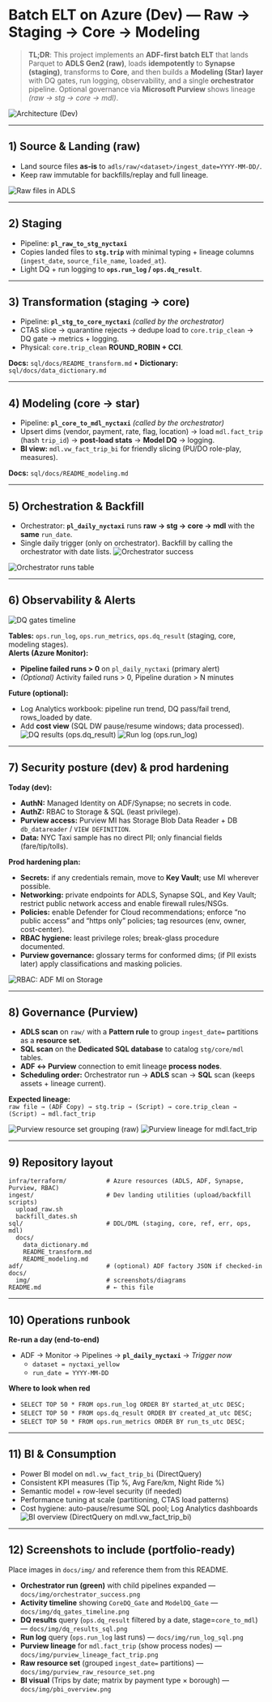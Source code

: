 # Batch ELT on Azure (Dev) — Raw → Staging → Core → Modeling

> **TL;DR**: This project implements an **ADF-first batch ELT** that lands Parquet to **ADLS Gen2 (raw)**, loads **idempotently** to **Synapse (staging)**, transforms to **Core**, and then builds a **Modeling (Star) layer** with DQ gates, run logging, observability, and a single **orchestrator** pipeline. Optional governance via **Microsoft Purview** shows lineage *(raw → stg → core → mdl)*.

![Architecture (Dev)](docs/img/arch-dev-2.jpg)


---

## 1) Source & Landing (raw)

- Land source files **as-is** to `adls/raw/<dataset>/ingest_date=YYYY-MM-DD/`.
- Keep raw immutable for backfills/replay and full lineage.

![Raw files in ADLS](docs/img/adls-raw-listing.png)


---

## 2) Staging

- Pipeline: **`pl_raw_to_stg_nyctaxi`**
- Copies landed files to **`stg.trip`** with minimal typing + lineage columns (`ingest_date`, `source_file_name`, `loaded_at`).
- Light DQ + run logging to **`ops.run_log` / `ops.dq_result`**.

---

## 3) Transformation (staging → core)

- Pipeline: **`pl_stg_to_core_nyctaxi`** *(called by the orchestrator)*
- CTAS slice → quarantine rejects → dedupe load to `core.trip_clean` → DQ gate → metrics + logging.
- Physical: `core.trip_clean` **ROUND_ROBIN + CCI**.

**Docs:** `sql/docs/README_transform.md` • **Dictionary:** `sql/docs/data_dictionary.md`

---

## 4) Modeling (core → star)

- Pipeline: **`pl_core_to_mdl_nyctaxi`** *(called by the orchestrator)*
- Upsert dims (vendor, payment, rate, flag, location) → load `mdl.fact_trip` (hash `trip_id`) → **post-load stats** → **Model DQ** → logging.
- **BI view:** `mdl.vw_fact_trip_bi` for friendly slicing (PU/DO role-play, measures).

**Docs:** `sql/docs/README_modeling.md`


---

## 5) Orchestration & Backfill

- Orchestrator: **`pl_daily_nyctaxi`** runs **raw → stg → core → mdl** with the **same** `run_date`.
- Single daily trigger (only on orchestrator). Backfill by calling the orchestrator with date lists.
![Orchestrator success](docs/img/orchestrator_success.png)

![Orchestrator runs table](docs/img/orchestrator_runs_table.png)


---

## 6) Observability & Alerts
![DQ gates timeline](docs/img/dq_gates_timeline.png)

**Tables:** `ops.run_log`, `ops.run_metrics`, `ops.dq_result` (staging, core, modeling stages).  
**Alerts (Azure Monitor):**  
- **Pipeline failed runs > 0** on `pl_daily_nyctaxi` (primary alert)  
- *(Optional)* Activity failed runs > 0, Pipeline duration > N minutes

**Future (optional):**  
- Log Analytics workbook: pipeline run trend, DQ pass/fail trend, rows_loaded by date.  
- Add **cost view** (SQL DW pause/resume windows; data processed).
![DQ results (ops.dq_result)](docs/img/dq_results_sql.png)
![Run log (ops.run_log)](docs/img/run_log_sql.png)



---

## 7) Security posture (dev) & prod hardening

**Today (dev):**
- **AuthN:** Managed Identity on ADF/Synapse; no secrets in code.
- **AuthZ:** RBAC to Storage & SQL (least privilege).
- **Purview access:** Purview MI has Storage Blob Data Reader + DB `db_datareader` / `VIEW DEFINITION`.
- **Data:** NYC Taxi sample has no direct PII; only financial fields (fare/tip/tolls).

**Prod hardening plan:**
- **Secrets:** if any credentials remain, move to **Key Vault**; use MI wherever possible.
- **Networking:** private endpoints for ADLS, Synapse SQL, and Key Vault; restrict public network access and enable firewall rules/NSGs.
- **Policies:** enable Defender for Cloud recommendations; enforce “no public access” and “https only” policies; tag resources (env, owner, cost-center).
- **RBAC hygiene:** least privilege roles; break-glass procedure documented.
- **Purview governance:** glossary terms for conformed dims; (if PII exists later) apply classifications and masking policies.

![RBAC: ADF MI on Storage](docs/img/storage-rbac-adf-mi.png)


---

## 8) Governance (Purview)

- **ADLS scan** on `raw/` with a **Pattern rule** to group `ingest_date=` partitions as a **resource set**.  
- **SQL scan** on the **Dedicated SQL database** to catalog `stg/core/mdl` tables.  
- **ADF ↔ Purview** connection to emit lineage **process nodes**.
- **Scheduling order:** Orchestrator run → **ADLS** scan → **SQL** scan (keeps assets + lineage current).

**Expected lineage:**  
`raw file → (ADF Copy) → stg.trip → (Script) → core.trip_clean → (Script) → mdl.fact_trip`

![Purview resource set grouping (raw)](docs/img/purview_raw_resource_set.png)
![Purview lineage for mdl.fact_trip](docs/img/purview_lineage_fact_trip.png)



---

## 9) Repository layout

```text
infra/terraform/           # Azure resources (ADLS, ADF, Synapse, Purview, RBAC)
ingest/                    # Dev landing utilities (upload/backfill scripts)
  upload_raw.sh
  backfill_dates.sh
sql/                       # DDL/DML (staging, core, ref, err, ops, mdl)
  docs/
    data_dictionary.md
    README_transform.md
    README_modeling.md
adf/                       # (optional) ADF factory JSON if checked-in
docs/
  img/                     # screenshots/diagrams
README.md                  # ← this file
```

---

## 10) Operations runbook

**Re-run a day (end-to-end)**  
- ADF → Monitor → Pipelines → **`pl_daily_nyctaxi`** → *Trigger now*  
  - `dataset = nyctaxi_yellow`  
  - `run_date = YYYY-MM-DD`

**Where to look when red**  
- `SELECT TOP 50 * FROM ops.run_log ORDER BY started_at_utc DESC;`  
- `SELECT TOP 50 * FROM ops.dq_result ORDER BY created_at_utc DESC;`  
- `SELECT TOP 50 * FROM ops.run_metrics ORDER BY run_ts_utc DESC;`

---

## 11) BI & Consumption

- Power BI model on `mdl.vw_fact_trip_bi` (DirectQuery)  
- Consistent KPI measures (Tip %, Avg Fare/km, Night Ride %)  
- Semantic model + row-level security (if needed)  
- Performance tuning at scale (partitioning, CTAS load patterns)  
- Cost hygiene: auto-pause/resume SQL pool; Log Analytics dashboards
![BI overview (DirectQuery on mdl.vw_fact_trip_bi)](docs/img/pbi_overview.png)

---

## 12) Screenshots to include (portfolio-ready)

Place images in `docs/img/` and reference them from this README.

- **Orchestrator run (green)** with child pipelines expanded — `docs/img/orchestrator_success.png`
- **Activity timeline** showing `CoreDQ_Gate` and `ModelDQ_Gate` — `docs/img/dq_gates_timeline.png`
- **DQ results** query (`ops.dq_result` filtered by a date, stage=`core_to_mdl`) — `docs/img/dq_results_sql.png`
- **Run log** query (`ops.run_log` last runs) — `docs/img/run_log_sql.png`
- **Purview lineage** for `mdl.fact_trip` (show process nodes) — `docs/img/purview_lineage_fact_trip.png`
- **Raw resource set** (grouped `ingest_date=` partitions) — `docs/img/purview_raw_resource_set.png`
- **BI visual** (Trips by date; matrix by payment type × borough) — `docs/img/pbi_overview.png`

